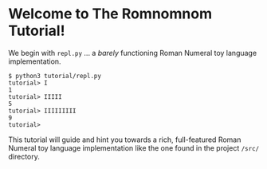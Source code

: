 # Welcome to The Romnomnom Tutorial!

We begin with `repl.py` ... a _barely_ functioning Roman Numeral toy language implementation.

```
$ python3 tutorial/repl.py
tutorial> I
1
tutorial> IIIII
5
tutorial> IIIIIIIII
9
tutorial>
```

This tutorial will guide and hint you towards a rich, full-featured Roman Numeral toy language implementation like the
one found in the project `/src/` directory.
